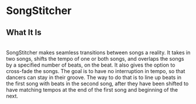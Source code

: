 # SongStitcher
## What It Is
<br>
SongStitcher makes seamless transitions between songs a reality. 
It takes in two songs, shifts the tempo of one or both songs, 
and overlaps the songs by a specified number of beats, on the beat. 
It also gives the option to cross-fade the songs. 
The goal is to have no interruption in tempo, so that dancers can stay in their groove. 
The way to do that is to line up beats in the first song with beats in the second song, 
after they have been shifted to have matching tempos at the end of the first song and beginning of the next.